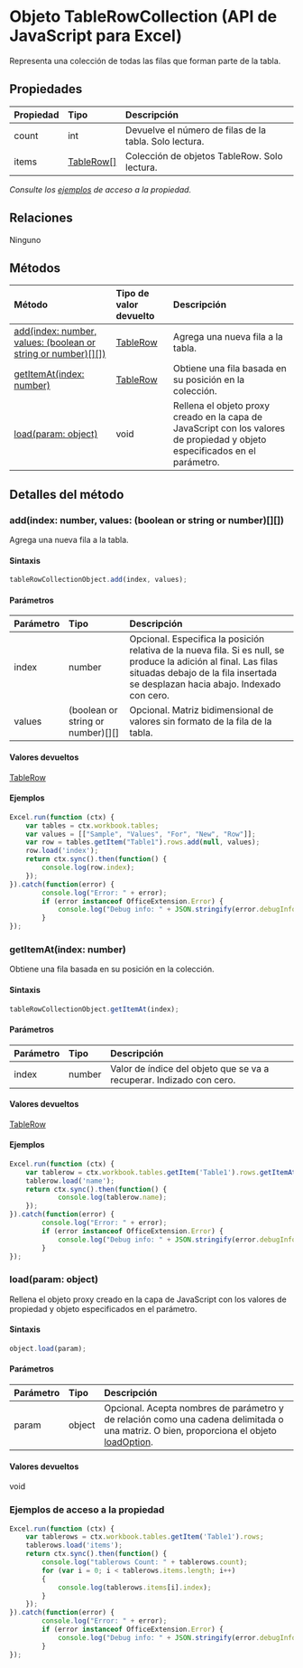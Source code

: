 # <a name="tablerowcollection-object-(javascript-api-for-excel)"></a>Objeto TableRowCollection (API de JavaScript para Excel)

Representa una colección de todas las filas que forman parte de la tabla.

## <a name="properties"></a>Propiedades

| Propiedad     | Tipo   |Descripción
|:---------------|:--------|:----------|
|count|int|Devuelve el número de filas de la tabla. Solo lectura.|
|items|[TableRow[]](tablerow.md)|Colección de objetos TableRow. Solo lectura.|

_Consulte los [ejemplos](#property-access-examples) de acceso a la propiedad._

## <a name="relationships"></a>Relaciones
Ninguno


## <a name="methods"></a>Métodos

| Método           | Tipo de valor devuelto    |Descripción|
|:---------------|:--------|:----------|
|[add(index: number, values: (boolean or string or number)[][])](#addindex-number-values-boolean-or-string-or-number)|[TableRow](tablerow.md)|Agrega una nueva fila a la tabla.|
|[getItemAt(index: number)](#getitematindex-number)|[TableRow](tablerow.md)|Obtiene una fila basada en su posición en la colección.|
|[load(param: object)](#loadparam-object)|void|Rellena el objeto proxy creado en la capa de JavaScript con los valores de propiedad y objeto especificados en el parámetro.|

## <a name="method-details"></a>Detalles del método


### <a name="add(index:-number,-values:-(boolean-or-string-or-number)[][])"></a>add(index: number, values: (boolean or string or number)[][])
Agrega una nueva fila a la tabla.

#### <a name="syntax"></a>Sintaxis
```js
tableRowCollectionObject.add(index, values);
```

#### <a name="parameters"></a>Parámetros
| Parámetro    | Tipo   |Descripción|
|:---------------|:--------|:----------|
|index|number|Opcional. Especifica la posición relativa de la nueva fila. Si es null, se produce la adición al final. Las filas situadas debajo de la fila insertada se desplazan hacia abajo. Indexado con cero.|
|values|(boolean or string or number)[][]|Opcional. Matriz bidimensional de valores sin formato de la fila de la tabla.|

#### <a name="returns"></a>Valores devueltos
[TableRow](tablerow.md)

#### <a name="examples"></a>Ejemplos

```js
Excel.run(function (ctx) { 
    var tables = ctx.workbook.tables;
    var values = [["Sample", "Values", "For", "New", "Row"]];
    var row = tables.getItem("Table1").rows.add(null, values);
    row.load('index');
    return ctx.sync().then(function() {
        console.log(row.index);
    });
}).catch(function(error) {
        console.log("Error: " + error);
        if (error instanceof OfficeExtension.Error) {
            console.log("Debug info: " + JSON.stringify(error.debugInfo));
        }
});
```

### <a name="getitemat(index:-number)"></a>getItemAt(index: number)
Obtiene una fila basada en su posición en la colección.

#### <a name="syntax"></a>Sintaxis
```js
tableRowCollectionObject.getItemAt(index);
```

#### <a name="parameters"></a>Parámetros
| Parámetro    | Tipo   |Descripción|
|:---------------|:--------|:----------|
|index|number|Valor de índice del objeto que se va a recuperar. Indizado con cero.|

#### <a name="returns"></a>Valores devueltos
[TableRow](tablerow.md)

#### <a name="examples"></a>Ejemplos

```js
Excel.run(function (ctx) { 
    var tablerow = ctx.workbook.tables.getItem('Table1').rows.getItemAt(0);
    tablerow.load('name');
    return ctx.sync().then(function() {
            console.log(tablerow.name);
    });
}).catch(function(error) {
        console.log("Error: " + error);
        if (error instanceof OfficeExtension.Error) {
            console.log("Debug info: " + JSON.stringify(error.debugInfo));
        }
});
```

### <a name="load(param:-object)"></a>load(param: object)
Rellena el objeto proxy creado en la capa de JavaScript con los valores de propiedad y objeto especificados en el parámetro.

#### <a name="syntax"></a>Sintaxis
```js
object.load(param);
```

#### <a name="parameters"></a>Parámetros
| Parámetro    | Tipo   |Descripción|
|:---------------|:--------|:----------|
|param|object|Opcional. Acepta nombres de parámetro y de relación como una cadena delimitada o una matriz. O bien, proporciona el objeto [loadOption](loadoption.md).|

#### <a name="returns"></a>Valores devueltos
void
### <a name="property-access-examples"></a>Ejemplos de acceso a la propiedad

```js
Excel.run(function (ctx) { 
    var tablerows = ctx.workbook.tables.getItem('Table1').rows;
    tablerows.load('items');
    return ctx.sync().then(function() {
        console.log("tablerows Count: " + tablerows.count);
        for (var i = 0; i < tablerows.items.length; i++)
        {
            console.log(tablerows.items[i].index);
        }
    });
}).catch(function(error) {
        console.log("Error: " + error);
        if (error instanceof OfficeExtension.Error) {
            console.log("Debug info: " + JSON.stringify(error.debugInfo));
        }
});
```
